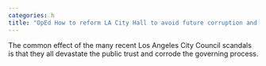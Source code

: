 ```yaml
---
categories: h
title: "OpEd How to reform LA City Hall to avoid future corruption and scandal"
---
```

The common effect of the many recent Los Angeles City Council scandals is that they all devastate the public trust and corrode the governing process.